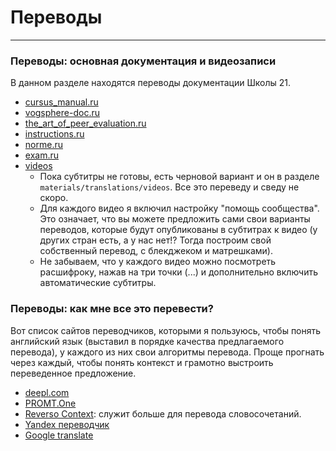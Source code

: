 # Переводы #

---

### Переводы: основная документация и видеозаписи ###
В данном разделе находятся переводы документации Школы 21.
* [cursus_manual.ru](../materials/translations/cursus_manual.ru.md)
* [vogsphere-doc.ru](../materials/translations/vogsphere-doc.ru.md)
* [the_art_of_peer_evaluation.ru](../materials/translations/the_art_of_peer_evaluation.ru.md)
* [instructions.ru](../materials/translations/instructions.md)
* [norme.ru](../materials/translations/norme.ru.md)
* [exam.ru](https://github.com/burninggoose/42-exam-ru)
* [videos](https://www.youtube.com/playlist?list=PLnI5O9CyX5MFaOvTB1EWSHFC7EzB61UIp)
  * Пока субтитры не готовы, есть черновой вариант и он в разделе `materials/translations/videos`. Все это переведу и сведу не скоро.
  * Для каждого видео я включил настройку "помощь сообщества". Это означает, что вы можете предложить сами свои варианты переводов, которые будут опубликованы в субтитрах к видео (у других стран есть, а у нас нет!? Тогда построим свой собственный перевод, с блекджеком и матрешками).
  * Не забываем, что у каждого видео можно посмотреть расшифроку, нажав на три точки (...) и дополнительно включить автоматические субтитры.

### Переводы: как мне все это перевести? ###
Вот список сайтов переводчиков, которыми я пользуюсь, чтобы понять английский язык (выставил в порядке качества предлагаемого перевода), у каждого из них свои алгоритмы перевода. Проще прогнать через каждый, чтобы понять контекст и грамотно выстроить переведенное предложение.
   * [deepl.com](https://www.deepl.com/ru/translator)
   * [PROMT.One](https://www.translate.ru/)
   * [Reverso Context](https://context.reverso.net/): служит больше для перевода словосочетаний.
   * [Yandex переводчик](https://translate.yandex.ru/?lang=en-ru)
   * [Google translate](https://translate.google.com/)
